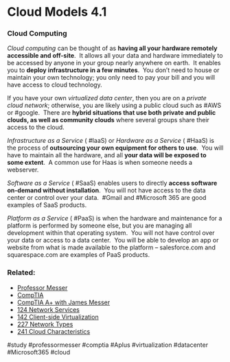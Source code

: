 # Cloud Models 4.1

### Cloud Computing

*Cloud computing* can be thought of as **having all your hardware remotely accessible and off-site**.  It allows all your data and hardware immediately to be accessed by anyone in your group nearly anywhere on earth.  It enables you to **deploy infrastructure in a few minutes**.  You don’t need to house or maintain your own technology; you only need to pay your bill and you will have access to cloud technology.

If you have your own *virtualized data center*, then you are on a *private cloud network*; otherwise, you are likely using a public cloud such as #AWS or #google.  There are **hybrid situations that use both private and public clouds, as well as community clouds** where several groups share their access to the cloud.

*Infrastructure as a Service* ( #IaaS) or *Hardware as a Service* ( #HaaS) is the process of **outsourcing your own equipment for others to use**.  You will have to maintain all the hardware, and all **your data will be exposed to some extent**.  A common use for Haas is when someone needs a webserver.

*Software as a Service* ( #SaaS) enables users to directly **access software on-demand without installation**.  You will not have access to the data center or control over your data.  #Gmail and #Microsoft 365 are good examples of SaaS products. 

*Platform as a Service* ( #PaaS) is when the hardware and maintenance for a platform is performed by someone else, but you are managing all development within that operating system.  You will not have control over your data or access to a data center.  You will be able to develop an app or website from what is made available to the platform – salesforce.com and squarespace.com are examples of PaaS products.

### Related:

- [Professor Messer](https://www.professormesser.com/free-a-plus-training/220-1101/220-1101-video/cloud-models-220-1101/ "Professor Messer A+ Guide")
- [CompTIA](https://www.comptia.org/ "CompTIA Homepage")
- [CompTIA A+ with James Messer](CompTIA%20A+%20with%20James%20Messer.md)
- [124 Network Services](124%20Network%20Services.md)
- [142 Client-side Virtualization](142%20Client-side%20Virtualization.md)
- [227 Network Types](227%20Network%20Types.md)
- [241 Cloud Characteristics](241%20Cloud%20Characteristics.md)

#study #professormesser #comptia #Aplus #virtualization #datacenter #Microsoft365 #cloud